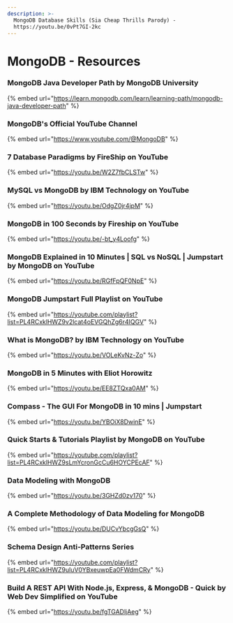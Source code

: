 ```yaml
---
description: >-
  MongoDB Database Skills (Sia Cheap Thrills Parody) -
  https://youtu.be/0vPt7GI-2kc
---
```


# MongoDB - Resources

### MongoDB Java Developer Path by MongoDB University

{% embed url="https://learn.mongodb.com/learn/learning-path/mongodb-java-developer-path" %}

### MongoDB's Official YouTube Channel

{% embed url="https://www.youtube.com/@MongoDB" %}

### 7 Database Paradigms by FireShip on YouTube

{% embed url="https://youtu.be/W2Z7fbCLSTw" %}

### MySQL vs MongoDB by IBM Technology on YouTube

{% embed url="https://youtu.be/OdgZ0jr4jpM" %}

### MongoDB in 100 Seconds by Fireship on YouTube

{% embed url="https://youtu.be/-bt_y4Loofg" %}

### MongoDB Explained in 10 Minutes | SQL vs NoSQL | Jumpstart by MongoDB on YouTube

{% embed url="https://youtu.be/RGfFpQF0NpE" %}

### MongoDB Jumpstart Full Playlist on YouTube

{% embed url="https://youtube.com/playlist?list=PL4RCxklHWZ9v2lcat4oEVGQhZg6r4IQGV" %}

### What is MongoDB? by IBM Technology on YouTube

{% embed url="https://youtu.be/VOLeKvNz-Zo" %}

### MongoDB in 5 Minutes with Eliot Horowitz

{% embed url="https://youtu.be/EE8ZTQxa0AM" %}

### Compass - The GUI For MongoDB in 10 mins | Jumpstart

{% embed url="https://youtu.be/YBOiX8DwinE" %}

### Quick Starts & Tutorials Playlist by MongoDB on YouTube

{% embed url="https://youtube.com/playlist?list=PL4RCxklHWZ9sLmYcronGcCu6HOYCPEcAF" %}

### Data Modeling with MongoDB

{% embed url="https://youtu.be/3GHZd0zv170" %}

### A Complete Methodology of Data Modeling for MongoDB

{% embed url="https://youtu.be/DUCvYbcgGsQ" %}

### Schema Design Anti-Patterns Series

{% embed url="https://youtube.com/playlist?list=PL4RCxklHWZ9uluV0YBxeuwpEa0FWdmCRy" %}

### Build A REST API With Node.js, Express, & MongoDB - Quick by Web Dev Simplified on YouTube

{% embed url="https://youtu.be/fgTGADljAeg" %}
